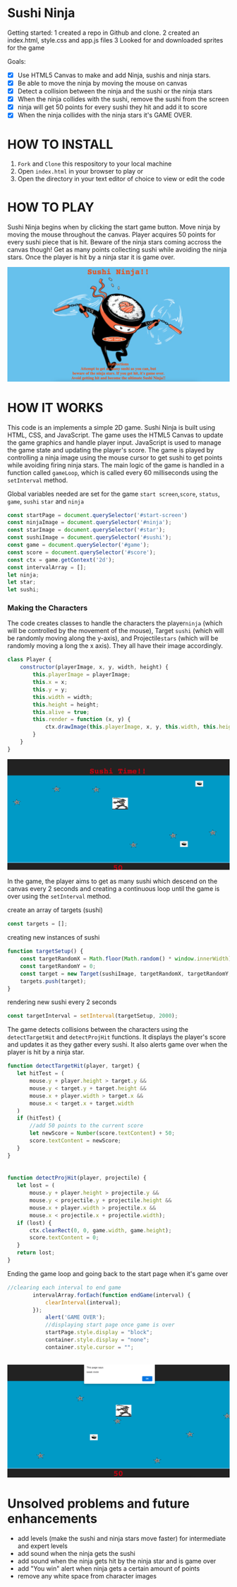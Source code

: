 # Sushi Ninja
Getting started: 
1 created a repo in Github and clone.
2 created an index.html, style.css and app.js files
3 Looked for and downloaded sprites for the game

Goals:
- [X] Use HTML5 Canvas to make and add Ninja, sushis and ninja stars.
- [X] Be able to move the ninja by moving the mouse on canvas
- [X] Detect a collision between the ninja and the sushi or the ninja stars
- [X] When the ninja collides with the sushi, remove the sushi from the screen
- [X] ninja will get 50 points for every sushi they hit and add it to score
- [X] When the ninja collides with the ninja stars it's GAME OVER.

# HOW TO INSTALL 
1. `Fork` and `Clone` this respository to your local machine
2. Open `index.html` in your browser to play or
3. Open the directory in your text editor of choice to view or edit the code

# HOW TO PLAY
 Sushi Ninja begins when by clicking the start game button. Move ninja by moving the mouse throughout the canvas. Player acquires 50 points for every sushi piece that is hit. Beware of the ninja stars coming accross the canvas though! Get as many points collecting sushi while avoiding the ninja stars. Once the player is hit by a ninja star it is game over. 

![Start Page](<Screen Shot 2023-10-10 at 9.03.28 PM.png>)

# HOW IT WORKS
This code is an implements a simple 2D game. Sushi Ninja is built using HTML, CSS, and JavaScript. The game uses the HTML5 Canvas to update the game graphics and handle player input. JavaScript is used to manage the game state and updating the player's score. The game is played by controlling a ninja image using the mouse cursor to get sushi to get points while avoiding firing ninja stars. The main logic of the game is handled in a function called `gameLoop`, which is called every 60 milliseconds using the `setInterval` method.


Global variables needed are set for the game `start screen`,`score`, `status`, `game`, `sushi` `star` and `ninja`

```javascript
const startPage = document.querySelector('#start-screen')
const ninjaImage = document.querySelector('#ninja');
const starImage = document.querySelector('#star');
const sushiImage = document.querySelector('#sushi');
const game = document.querySelector('#game');
const score = document.querySelector('#score');
const ctx = game.getContext('2d');
const intervalArray = [];
let ninja;
let star;
let sushi;
```

### Making the Characters

The code creates classes to handle the characters the player`ninja` (which will be controlled by the movement of the mouse), Target `sushi` (which will be randomly moving along the y-axis), and  Projectile`stars` (which will be randomly moving a long the x axis). They all have their image accordingly. 

```javascript 
class Player {
    constructor(playerImage, x, y, width, height) {
        this.playerImage = playerImage;
        this.x = x;
        this.y = y;
        this.width = width;
        this.height = height;
        this.alive = true;
        this.render = function (x, y) {
            ctx.drawImage(this.playerImage, x, y, this.width, this.height);
        }
    }
}
```
![Game](<Screen Shot 2023-10-10 at 9.06.03 PM.png>)

In the game, the player aims to get as many sushi which descend on the canvas every 2 seconds and creating a continuous loop until the game is over using the `setInterval` method.

create an array of targets (sushi)
```javascript
const targets = [];
```

creating new instances of sushi
```javascript
function targetSetup() {
    const targetRandomX = Math.floor(Math.random() * window.innerWidth);
    const targetRandomY = 0;
    const target = new Target(sushiImage, targetRandomX, targetRandomY, 50, 50);
    targets.push(target);
}
```
rendering new sushi every 2 seconds 
```javascript
const targetInterval = setInterval(targetSetup, 2000);
 ```

 The game detects collisions between the characters using the `detectTargetHit` and `detectProjHit` functions. It displays the player's score and updates it as they gather every sushi. It also alerts game over when the player is hit by a ninja star.

 ```javascript
 function detectTargetHit(player, target) {
    let hitTest = (
        mouse.y + player.height > target.y &&
        mouse.y < target.y + target.height &&
        mouse.x + player.width > target.x &&
        mouse.x < target.x + target.width
    )
    if (hitTest) {
        //add 50 points to the current score
        let newScore = Number(score.textContent) + 50;
        score.textContent = newScore;
    }
 }


function detectProjHit(player, projectile) {
    let lost = (
        mouse.y + player.height > projectile.y &&
        mouse.y < projectile.y + projectile.height &&
        mouse.x + player.width > projectile.x &&
        mouse.x < projectile.x + projectile.width);
    if (lost) {
        ctx.clearRect(0, 0, game.width, game.height);
        score.textContent = 0;
    }
    return lost;
}
```
Ending the game loop and going back to the start page when it's game over 
```javascript
//clearing each interval to end game 
        intervalArray.forEach(function endGame(interval) {
            clearInterval(interval);
        });
            alert('GAME OVER');
            //displaying start page once game is over
            startPage.style.display = "block";
            container.style.display = "none";
            container.style.cursor = "";
        
```

![Game over alert](<Screen Shot 2023-10-10 at 9.05.32 PM.png>)
# Unsolved problems and future enhancements

- add levels (make the sushi and ninja stars move faster) for intermediate and expert levels
- add sound when the ninja gets the sushi
- add sound when the ninja gets hit by the ninja star and is game over
- add "You win" alert when ninja gets a certain amount of points
- remove any white space from character images


